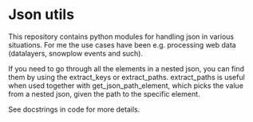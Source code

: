 Json utils
===========

This repository contains python modules for handling json in various situations. 
For me the use cases have been e.g. processing web data (datalayers, snowplow events and such). 

If you need to go through all the elements in a nested json, you can find them by using the extract_keys or extract_paths.
extract_paths is useful when used together with get_json_path_element, which picks the value from a nested json, given the path to the specific element. 

See docstrings in code for more details. 
